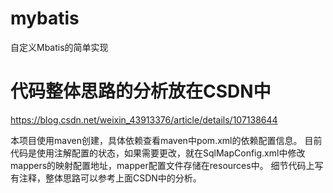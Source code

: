 # mybatis
自定义Mbatis的简单实现

# 代码整体思路的分析放在CSDN中
https://blog.csdn.net/weixin_43913376/article/details/107138644



本项目使用maven创建，具体依赖查看maven中pom.xml的依赖配置信息。
目前代码是使用注解配置的状态，如果需要更改，就在SqlMapConfig.xml中修改mappers的映射配置地址，mapper配置文件存储在resources中。
细节代码上写有注释，整体思路可以参考上面CSDN中的分析。

